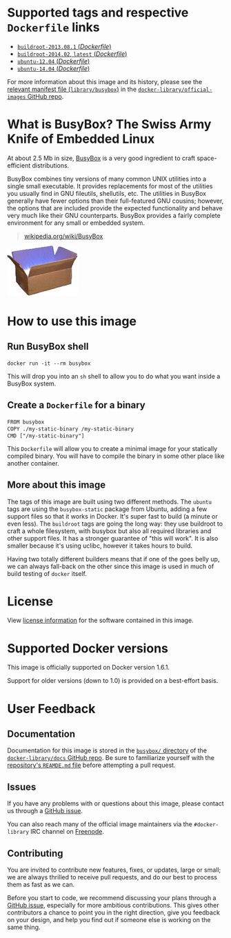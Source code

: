 # Supported tags and respective `Dockerfile` links

-	[`buildroot-2013.08.1` (*Dockerfile*)](https://github.com/jpetazzo/docker-busybox/blob/220a689ce359914af3e08a698d1d74ec7aa0a444/Dockerfile)
-	[`buildroot-2014.02`, `latest` (*Dockerfile*)](https://github.com/jpetazzo/docker-busybox/blob/91641afe424df5e838bac254d43e09f051ab8c3e/Dockerfile)
-	[`ubuntu-12.04` (*Dockerfile*)](https://github.com/jpetazzo/docker-busybox/blob/4f6cb64c3b3255c58021dc75100da0088796a108/Dockerfile)
-	[`ubuntu-14.04` (*Dockerfile*)](https://github.com/jpetazzo/docker-busybox/blob/ca435164f45c40d761fad9ef9b5a76a6ba0d5f1a/Dockerfile)

For more information about this image and its history, please see the [relevant manifest file (`library/busybox`)](https://github.com/docker-library/official-images/blob/master/library/busybox) in the [`docker-library/official-images` GitHub repo](https://github.com/docker-library/official-images).

# What is BusyBox? The Swiss Army Knife of Embedded Linux

At about 2.5 Mb in size, [BusyBox](http://www.busybox.net/) is a very good ingredient to craft space-efficient distributions.

BusyBox combines tiny versions of many common UNIX utilities into a single small executable. It provides replacements for most of the utilities you usually find in GNU fileutils, shellutils, etc. The utilities in BusyBox generally have fewer options than their full-featured GNU cousins; however, the options that are included provide the expected functionality and behave very much like their GNU counterparts. BusyBox provides a fairly complete environment for any small or embedded system.

> [wikipedia.org/wiki/BusyBox](https://en.wikipedia.org/wiki/BusyBox)

![logo](https://raw.githubusercontent.com/docker-library/docs/master/busybox/logo.png)

# How to use this image

## Run BusyBox shell

	docker run -it --rm busybox

This will drop you into an `sh` shell to allow you to do what you want inside a BusyBox system.

## Create a `Dockerfile` for a binary

	FROM busybox
	COPY ./my-static-binary /my-static-binary
	CMD ["/my-static-binary"]

This `Dockerfile` will allow you to create a minimal image for your statically compiled binary. You will have to compile the binary in some other place like another container.

## More about this image

The tags of this image are built using two different methods. The `ubuntu` tags are using the `busybox-static` package from Ubuntu, adding a few support files so that it works in Docker. It's super fast to build (a minute or even less). The `buildroot` tags are going the long way: they use buildroot to craft a whole filesystem, with busybox but also all required libraries and other support files. It has a stronger guarantee of "this will work". It is also smaller because it's using uclibc, however it takes hours to build.

Having two totally different builders means that if one of the goes belly up, we can always fall-back on the other since this image is used in much of build testing of `docker` itself.

# License

View [license information](http://www.busybox.net/license.html) for the software contained in this image.

# Supported Docker versions

This image is officially supported on Docker version 1.6.1.

Support for older versions (down to 1.0) is provided on a best-effort basis.

# User Feedback

## Documentation

Documentation for this image is stored in the [`busybox/` directory](https://github.com/docker-library/docs/tree/master/busybox) of the [`docker-library/docs` GitHub repo](https://github.com/docker-library/docs). Be sure to familiarize yourself with the [repository's `REAMDE.md` file](https://github.com/docker-library/docs/blob/master/README.md) before attempting a pull request.

## Issues

If you have any problems with or questions about this image, please contact us through a [GitHub issue](https://github.com/jpetazzo/docker-busybox/issues).

You can also reach many of the official image maintainers via the `#docker-library` IRC channel on [Freenode](https://freenode.net).

## Contributing

You are invited to contribute new features, fixes, or updates, large or small; we are always thrilled to receive pull requests, and do our best to process them as fast as we can.

Before you start to code, we recommend discussing your plans through a [GitHub issue](https://github.com/jpetazzo/docker-busybox/issues), especially for more ambitious contributions. This gives other contributors a chance to point you in the right direction, give you feedback on your design, and help you find out if someone else is working on the same thing.

